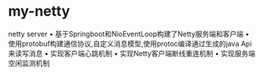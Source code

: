 # my-netty
netty server
• 基于Springboot和NioEventLoop构建了Netty服务端和客户端
• 使用protobuf构建通信协议,自定义消息模型,使用protoc编译通过生成的java Api来读写消息
• 实现客户端心跳机制
• 实现Netty客户端断线重连机制
• 实现服务端空闲监测机制
